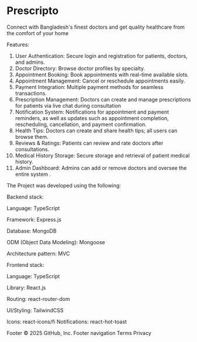 # Prescripto
Connect with Bangladesh's finest doctors and get quality healthcare from the comfort of your home

Features:
1. User Authentication: Secure login and registration for patients, doctors, and admins.  
2. Doctor Directory: Browse doctor profiles by specialty.  
3. Appointment Booking: Book appointments with real-time available slots.  
4. Appointment Management: Cancel or reschedule appointments easily.  
5. Payment Integration: Multiple payment methods for seamless transactions.  
6. Prescription Management: Doctors can create and manage prescriptions for patients via live chat during consultation
7. Notification System: Notifications for appointment and payment reminders, as well as updates such as appointment completion, rescheduling, cancellation, and payment confirmation.
8. Health Tips: Doctors can create and share health tips; all users can browse them.  
9. Reviews & Ratings: Patients can review and rate doctors after consultations.
10. Medical History Storage: Secure storage and retrieval of patient medical history.  
11. Admin Dashboard: Admins can add or remove doctors and oversee the entire system .


The Project was developed using the following:

Backend stack:

Language: TypeScript 

Framework: Express.js

Database: MongoDB

ODM (Object Data Modeling): Mongoose

Architecture pattern: MVC

Frontend stack:

Language: TypeScript

Library: React.js 

Routing: react-router-dom 

UI/Styling: TailwindCSS 

Icons: react-icons/fi 
Notifications: react-hot-toast

Footer
© 2025 GitHub, Inc.
Footer navigation
Terms
Privacy
